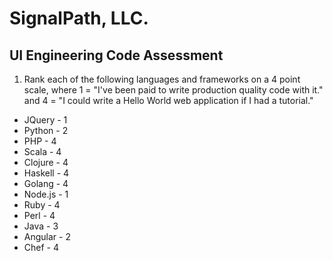 # SignalPath, LLC.
## UI Engineering Code Assessment

1. Rank each of the following languages and frameworks on a 4 point scale, where 1 = "I've been paid to write production quality code with it." and 4 = "I could write a Hello World web application if I had a tutorial."
  * JQuery - 1
  * Python - 2
  * PHP - 4
  * Scala - 4
  * Clojure - 4
  * Haskell - 4
  * Golang - 4
  * Node.js - 1
  * Ruby - 4
  * Perl - 4
  * Java - 3
  * Angular - 2
  * Chef - 4
